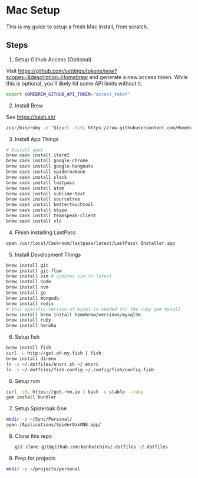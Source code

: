# Mac Setup

This is my guide to setup a fresh Mac install, from scratch.

## Steps

1. Setup Github Access (Optional)

  Visit https://github.com/settings/tokens/new?scopes=&description=Homebrew and generate a new access token. While this is optional, you'll likely hit some API limits without it.

  ```bash
  export HOMEBREW_GITHUB_API_TOKEN="access_token"
  ```

2. Install Brew

  See https://bash.sh/

  ```bash
  /usr/bin/ruby -e "$(curl -fsSL https://raw.githubusercontent.com/Homebrew/install/master/install)"
  ```

3. Install App Things

  ```bash
  # Install apps
  brew cask install iterm2
  brew cask install google-chrome
  brew cask install google-hangouts
  brew cask install spideroakone
  brew cask install slack
  brew cask install lastpass
  brew cask install atom
  brew cask install sublime-text
  brew cask install sourcetree
  brew cask install bettertouchtool
  brew cask install skype
  brew cask install teamspeak-client
  brew cask install vlc
  ```

4. Finish installing LastPass

  ```bash
  open /usr/local/Caskroom/lastpass/latest/LastPass\ Installer.app
  ```

5. Install Development Things

  ```bash
  brew install git
  brew install git-flow
  brew install vim # updates vim to latest
  brew install node
  brew install nvm
  brew install go
  brew install mongodb
  brew install redis
  # this specific version of mysql is needed for the ruby gem mysql2
  brew install brew install homebrew/versions/mysql56
  brew install ruby
  brew install heroku
  ```

6. Setup fish

  ```bash
  brew install fish
  curl -L http://get.oh-my.fish | fish
  brew install direnv
  ln -s ~/.dotfiles/envrc.sh ~/.envrc
  ln -s ~/.dotfiles/fish.config ~/.config/fish/config.fish
  ```

6. Setup rvm

  ```bash
  curl -sSL https://get.rvm.io | bash -s stable --ruby
  gem install bundler
  ```

7. Setup Spideroak One

  ```bash
  mkdir -p ~/Sync/Personal/
  open /Applications/SpiderOakONE.app/
  ```

8. Clone this repo

   ```bash
   git clone git@github.com:benhutchins/.dotfiles ~/.dotfiles
   ```

9. Prep for projects

  ```bash
  mkdir -p ~/projects/personal
  ```
